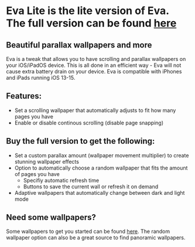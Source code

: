 # Eva Lite is the lite version of Eva. The full version can be found [here](https://store.lauren.sh/Products/Eva.html)

## Beautiful parallax wallpapers and more
Eva is a tweak that allows you to have scrolling and parallax wallpapers on your iOS/iPadOS device. This is all done in an efficient way - Eva will not cause extra battery drain on your device. Eva is compatible with iPhones and iPads running iOS 13-15.

## Features:
- Set a scrolling wallpaper that automatically adjusts to fit how many pages you have
- Enable or disable continous scrolling (disable page snapping)

## Buy the full version to get the following:
- Set a custom parallax amount (wallpaper movement multiplier) to create stunning wallpaper effects
- Option to automatically choose a random wallpaper that fits the amount of pages you have
    - Specifiy automatic refresh time
    - Buttons to save the current wall or refresh it on demand
- Adaptive wallpapers that automatically change between dark and light mode

## Need some wallpapers?
Some wallpapers to get you started can be found [here](https://wallpaperbat.com/4k-panoramic-wallpapers). The random wallpaper option can also be a great source to find panoramic wallpapers.
